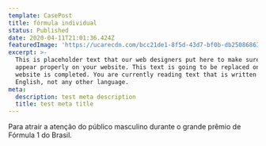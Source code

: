 ```yaml
---
template: CasePost
title: fórmula individual
status: Published
date: 2020-04-11T21:01:36.424Z
featuredImage: 'https://ucarecdn.com/bcc21de1-8f5d-43d7-bf0b-db2508686344/'
excerpt: >-
  This is placeholder text that our web designers put here to make sure words
  appear properly on your website. This text is going to be replaced once the
  website is completed. You are currently reading text that is written in
  English, not any other language.
meta:
  description: test meta description
  title: test meta title
---
```

Para atrair a atenção do público masculino durante o grande prêmio de Fórmula 1 do Brasil.
